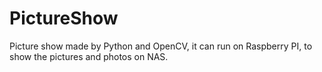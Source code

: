 # PictureShow
Picture show made by Python and OpenCV, it can run on Raspberry PI, to show the pictures and photos on NAS.
